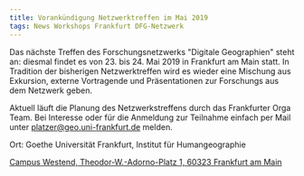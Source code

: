 ```yaml
---
title: Vorankündigung Netzwerktreffen im Mai 2019
tags: News Workshops Frankfurt DFG-Netzwerk
---
```


Das nächste Treffen des Forschungsnetzwerks "Digitale Geographien" steht an: diesmal findet es 
von 23. bis 24. Mai 2019 in Frankfurt am Main statt. In Tradition der bisherigen Netzwerktreffen wird es wieder
eine Mischung aus Exkursion, externe Vortragende und Präsentationen zur Forschungs aus dem Netzwerk geben.

Aktuell läuft die Planung des Netzwerkstreffens durch das Frankfurter Orga Team. Bei Interesse oder für die
Anmeldung zur Teilnahme einfach per Mail  unter [platzer@geo.uni-frankfurt.de](mailto:platzer@geo.uni-frankfurt.de) melden.



Ort: Goethe Universität Frankfurt, Institut für Humangeographie

[Campus Westend, Theodor-W.-Adorno-Platz 1, 60323 Frankfurt am Main](https://www.openstreetmap.org/?mlat=50.1283&mlon=8.6677#map=15/50.1283/8.6677)
